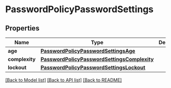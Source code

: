 # PasswordPolicyPasswordSettings

## Properties
Name | Type | Description | Notes
------------ | ------------- | ------------- | -------------
**age** | [**PasswordPolicyPasswordSettingsAge**](PasswordPolicyPasswordSettingsAge.md) |  | [optional] 
**complexity** | [**PasswordPolicyPasswordSettingsComplexity**](PasswordPolicyPasswordSettingsComplexity.md) |  | [optional] 
**lockout** | [**PasswordPolicyPasswordSettingsLockout**](PasswordPolicyPasswordSettingsLockout.md) |  | [optional] 

[[Back to Model list]](../README.md#documentation-for-models) [[Back to API list]](../README.md#documentation-for-api-endpoints) [[Back to README]](../README.md)

